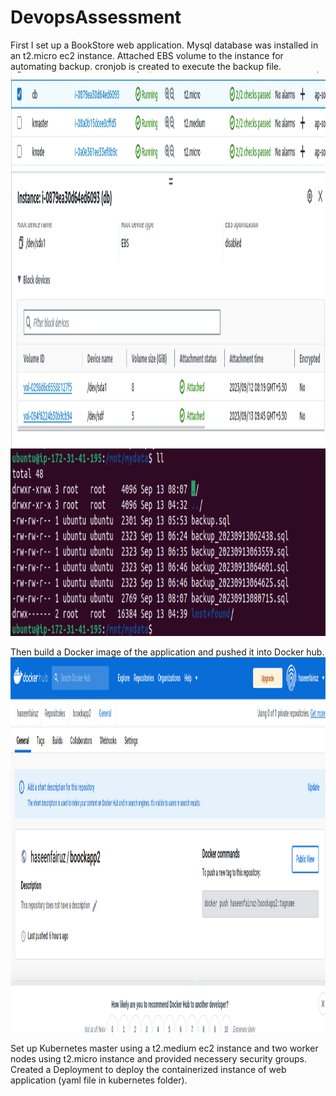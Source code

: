 # DevopsAssessment
First I set up a BookStore web application. 
Mysql database was installed in an t2.micro ec2 instance.
Attached EBS volume to the instance for automating backup. cronjob is created to execute the backup file.
<img src="https://github.com/Haseen-Fairuz/DevopsAssessment/blob/main/Screenshots/Screenshot%20from%202023-09-13%2018-49-55.png" width="800" height="600">
<img src="https://github.com/Haseen-Fairuz/DevopsAssessment/blob/main/Screenshots/Screenshot%20from%202023-09-13%2020-16-50.png" width="600" height="300">

Then build a Docker image of the application and pushed it into Docker hub.
<img src="https://github.com/Haseen-Fairuz/DevopsAssessment/blob/main/Screenshots/Screenshot%20from%202023-09-13%2019-18-30.png" width="800" height="600">

Set up Kubernetes master using a t2.medium ec2 instance and two worker nodes using t2.micro instance and provided necessery security groups.
Created a Deployment to deploy the containerized instance of web application (yaml file in kubernetes folder).
